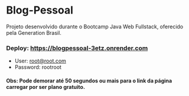 # Blog-Pessoal
Projeto desenvolvido durante o Bootcamp Java Web Fullstack, oferecido pela Generation Brasil.

### Deploy: https://blogpessoal-3etz.onrender.com
- User: root@root.com 
- Password: rootroot

#### Obs: Pode demorar até 50 segundos ou mais para o link da página carregar por ser plano gratuito.


